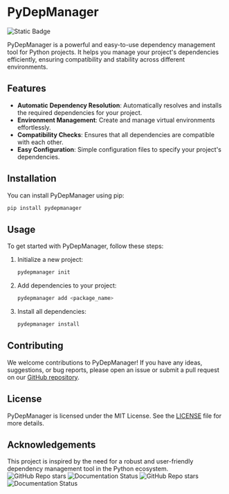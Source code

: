 # PyDepManager

![Static Badge](https://img.shields.io/badge/bioinformatics-PyHLicorn-green?link=https://academic.oup.com/bioinformatics)

PyDepManager is a powerful and easy-to-use dependency management tool for Python projects. It helps you manage your project's dependencies efficiently, ensuring compatibility and stability across different environments.

## Features

- **Automatic Dependency Resolution**: Automatically resolves and installs the required dependencies for your project.
- **Environment Management**: Create and manage virtual environments effortlessly.
- **Compatibility Checks**: Ensures that all dependencies are compatible with each other.
- **Easy Configuration**: Simple configuration files to specify your project's dependencies.

## Installation

You can install PyDepManager using pip:

```bash
pip install pydepmanager
```

## Usage

To get started with PyDepManager, follow these steps:

1. Initialize a new project:

    ```bash
    pydepmanager init
    ```

2. Add dependencies to your project:

    ```bash
    pydepmanager add <package_name>
    ```

3. Install all dependencies:

    ```bash
    pydepmanager install
    ```

## Contributing

We welcome contributions to PyDepManager! If you have any ideas, suggestions, or bug reports, please open an issue or submit a pull request on our [GitHub repository](https://github.com/awad/PyDepManager).

## License

PyDepManager is licensed under the MIT License. See the [LICENSE](https://github.com/awad/PyDepManager/blob/main/LICENSE) file for more details.

## Acknowledgements

This project is inspired by the need for a robust and user-friendly dependency management tool in the Python ecosystem.
![GitHub Repo stars](https://img.shields.io/github/stars/awad/PyDepManager?style=social)
![Documentation Status](https://readthedocs.org/projects/pydepmanager/badge/?version=latest)
![GitHub Repo stars](https://img.shields.io/github/stars/awad/PyDepManager?style=social)
![Documentation Status](https://readthedocs.org/projects/pydepmanager/badge/?version=latest)





